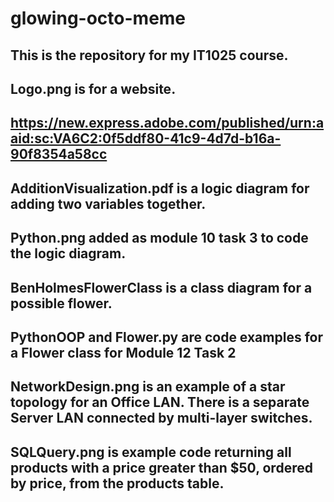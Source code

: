 # glowing-octo-meme
## This is the repository for my IT1025 course.
## Logo.png is for a website.
## https://new.express.adobe.com/published/urn:aaid:sc:VA6C2:0f5ddf80-41c9-4d7d-b16a-90f8354a58cc
## AdditionVisualization.pdf is a logic diagram for adding two variables together.
## Python.png added as module 10 task 3 to code the logic diagram.
## BenHolmesFlowerClass is a class diagram for a possible flower.
## PythonOOP and Flower.py are code examples for a Flower class for Module 12 Task 2
## NetworkDesign.png is an example of a star topology for an Office LAN. There is a separate Server LAN connected by multi-layer switches. 
## SQLQuery.png is example code returning all products with a price greater than $50, ordered by price, from the products table.
